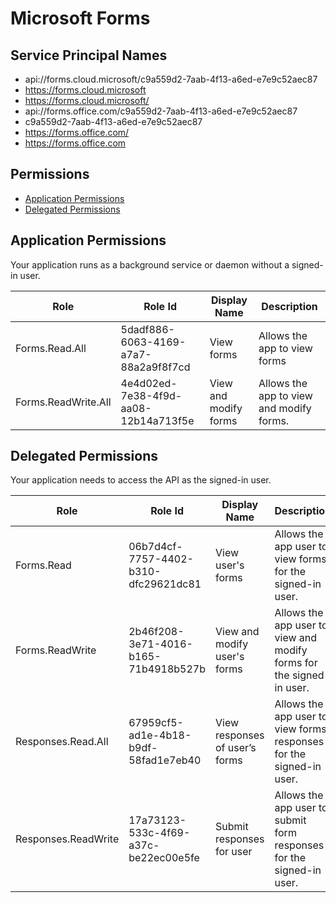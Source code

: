 # Microsoft Forms
## Service Principal Names
- api://forms.cloud.microsoft/c9a559d2-7aab-4f13-a6ed-e7e9c52aec87
- https://forms.cloud.microsoft
- https://forms.cloud.microsoft/
- api://forms.office.com/c9a559d2-7aab-4f13-a6ed-e7e9c52aec87
- c9a559d2-7aab-4f13-a6ed-e7e9c52aec87
- https://forms.office.com/
- https://forms.office.com

 ## Permissions
- [Application Permissions](#application-permissions)
- [Delegated Permissions](#delegated-permissions)

## Application Permissions
Your application runs as a background service or daemon without a signed-in user.

| Role | Role Id | Display Name | Description |
|---|---|---|---|
| Forms.Read.All | 5dadf886-6063-4169-a7a7-88a2a9f8f7cd | View forms | Allows the app to view forms |
| Forms.ReadWrite.All | 4e4d02ed-7e38-4f9d-aa08-12b14a713f5e | View and modify forms | Allows the app to view and modify forms. |

## Delegated Permissions
Your application needs to access the API as the signed-in user. 

| Role | Role Id | Display Name | Description |
|---|---|---|---|
| Forms.Read | 06b7d4cf-7757-4402-b310-dfc29621dc81 | View user's forms | Allows the app user to view forms for the signed-in user. |
| Forms.ReadWrite | 2b46f208-3e71-4016-b165-71b4918b527b | View and modify user's forms | Allows the app user to view and modify forms for the signed-in user. |
| Responses.Read.All | 67959cf5-ad1e-4b18-b9df-58fad1e7eb40 | View responses of user’s forms | Allows the app user to view forms responses for the signed-in user. |
| Responses.ReadWrite | 17a73123-533c-4f69-a37c-be22ec00e5fe | Submit responses for user | Allows the app user to submit form responses for the signed-in user. |

